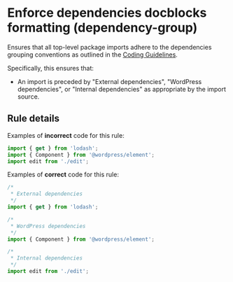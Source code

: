 # Enforce dependencies docblocks formatting (dependency-group)

Ensures that all top-level package imports adhere to the dependencies grouping conventions as outlined in the [Coding Guidelines](https://github.com/WordPress/gutenberg/blob/HEAD/docs/contributors/coding-guidelines.md#imports).

Specifically, this ensures that:

-   An import is preceded by "External dependencies", "WordPress dependencies", or "Internal dependencies" as appropriate by the import source.

## Rule details

Examples of **incorrect** code for this rule:

```js
import { get } from 'lodash';
import { Component } from '@wordpress/element';
import edit from './edit';
```

Examples of **correct** code for this rule:

```js
/*
 * External dependencies
 */
import { get } from 'lodash';

/*
 * WordPress dependencies
 */
import { Component } from '@wordpress/element';

/*
 * Internal dependencies
 */
import edit from './edit';
```
